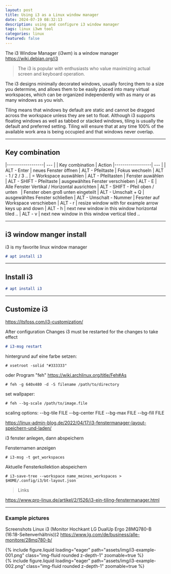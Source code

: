 ```yaml
---
layout: post
title: Using i3 as a Linux window manager
date: 2024-07-19 08:32:13
description: using and configure i3 window manager
tags: linux i3wm tool
categories: linux
featured: false
---
```




The i3 Window Manager (i3wm) is a window manager <a href="https://wiki.debian.org/i3">https://wiki.debian.org/i3</a> 
> The i3 is popular with enthusiasts who value maximizing actual screen and keyboard operation. 

The i3 designs minimally decorated windows, usually forcing them to a size you determine, 
and allows them to be easily placed into many virtual workspaces, which can be organized independently 
with as many or as many windows as you wish. 

Tiling means that windows by default are static and cannot be dragged across the workspace unless they are set to float. 
Although i3 supports floating windows as well as tabbed or stacked windows, tiling is usually the default and preferred 
setting. Tiling will ensure that at any time 100% of the available work area is being occupied and that windows 
never overlap. 

----

## Key combination

|------------------| --- |
| Key combination | Action
|------------------| --- |
| ALT - Enter | neues Fenster öffnen
| ALT - Pfeiltaste | Fokus wechseln 
| ALT - 1 / 2 / 3 .. | = Workspace auswählen
| ALT - Pfeiltasten | Fenster auwählen
| ALT - SHIFT - Pfeiltaste | ausgewähltes Fenster verschieben
| ALT - E | Alle Fenster Vertikal / Horizontal ausrichten
| ALT - SHIFT - Pfeil oben / unten &nbsp; | Fenster oben groß unten eingeteilt
| ALT - Umschalt + Q | ausgewähltes Fenster schließen
| ALT - Umschalt - Nummer | Fesnter auf Workspace verschieben
| ALT - r | resize window with for example arrow keys up and down
| ALT - h | next new window in this window horizontal tiled ..
| ALT - v | next new window in this window vertical tiled ..

----

## i3 window manger install
i3 is my favorite linux window manager
````markdown
# apt install i3
````

----

## Install i3

````markdown
# apt install i3
````

----

## Customize i3

<a href="https://itsfoss.com/i3-customization/">https://itsfoss.com/i3-customization/</a>

After configuration Changes
i3 must be restarted for the changes to take effect
````markdown
# i3-msg restart
````

hintergrund auf eine farbe setzen:
````
# xsetroot -solid "#333333"
````

oder Program "feh" <a href="https://wiki.archlinux.org/title/Feh#As">https://wiki.archlinux.org/title/Feh#As</a>
````
# feh -g 640x480 -d -S filename /path/to/directory
````

set wallpaper:
````
# feh --bg-scale /path/to/image.file
````

scaling options:
--bg-tile FILE
--bg-center FILE
--bg-max FILE
--bg-fill FILE

<a href="https://linux-admin-blog.de/2022/04/17/i3-fenstermanager-layout-speichern-und-laden/">https://linux-admin-blog.de/2022/04/17/i3-fenstermanager-layout-speichern-und-laden/</a>

i3 fenster anlegen, dann abspeichern

Fensternamen anzeigen
````
# i3-msg -t get_workspaces
````

Aktuelle Fensterkollektion abspeichern
````
# i3-save-tree --workspace name_meines_workspaces > $HOME/.config/i3/bt-layout.json
````


> Links

<a href="https://www.pro-linux.de/artikel/2/1526/i3-ein-tiling-fenstermanager.html">https://www.pro-linux.de/artikel/2/1526/i3-ein-tiling-fenstermanager.html</a>

----

### Example pictures 
Screenshots Linux i3 (Monitor Hochkant LG DualUp Ergo 28MQ780-B (16:18-Seitenverhältnis))2
<a href="https://www.lg.com/de/business/alle-monitore/28mq780-b/">https://www.lg.com/de/business/alle-monitore/28mq780-b/</a>

<div class="row mt-3">
    <div class="col-sm mt-3 mt-md-0">
        {% include figure.liquid loading="eager" path="assets/img/i3-example-001.png" class="img-fluid rounded z-depth-1" zoomable=true %}
    </div>
    <div class="col-sm mt-3 mt-md-0">
        {% include figure.liquid loading="eager" path="assets/img/i3-example-002.png" class="img-fluid rounded z-depth-1" zoomable=true %}
    </div>
</div>


